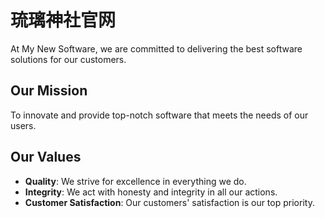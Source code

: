 # 琉璃神社官网

At My New Software, we are committed to delivering the best software solutions for our customers.

## Our Mission

To innovate and provide top-notch software that meets the needs of our users.

## Our Values

- **Quality**: We strive for excellence in everything we do.
- **Integrity**: We act with honesty and integrity in all our actions.
- **Customer Satisfaction**: Our customers' satisfaction is our top priority.
